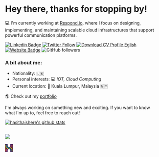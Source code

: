 # Hey there, thanks for stopping by!


💻 I'm currently working at [Respond.io](https://respond.io), where I focus on designing, implementing, and maintaining scalable cloud infrastructures that support powerful communication platforms.


[![Linkedin Badge](https://img.shields.io/badge/-LinkedIn-blue?style=flat-square&logo=Linkedin&logoColor=white&link=http://lk.linkedin.com/in/hasithaprabhath)](http://lk.linkedin.com/in/hasithaprabhath)
[![Twitter Follow](https://img.shields.io/badge/follow-hasithaishere-1DA1F2?logo=twitter&style=social)](https://twitter.com/RexosP)
[![Download CV Profile Eglish](https://img.shields.io/badge/Download-CV%20Profile-blue)](https://hasitha.cloud/cv/CV-GDHP_Gamage.pdf)
[![Website Badge](https://img.shields.io/badge/website-Portfolio-blue)](https://hasitha.cloud/)
![GitHub followers](https://img.shields.io/github/followers/hasithaishere?label=Follow&style=social)


### A bit about me:

- Nationality: 🇱🇰
- Personal interests:  💻 _IOT, Cloud Computing_
- Current location: 📍 Kuala Lumpur, Malaysia 🇲🇾

🌎 Check out my [portfolio](https://hasitha.cloud/)

I'm always working on something new and exciting. If you want to know what I'm up to, feel free to reach out!

[![hasithaishere's github stats](https://github-readme-stats.vercel.app/api?username=hasithaishere&count_private=true&show_icons=true&title_color=fff&icon_color=79ff97&text_color=9f9f9f&bg_color=151515)](https://github.com/hasithaishere)

##

[![](https://visitcount.itsvg.in/api?id=hasithaishere&label=Profile%20Views&color=3&icon=1&pretty=true)](https://visitcount.itsvg.in)


<img src="./assets/hasitha-H.png" width="5%">
